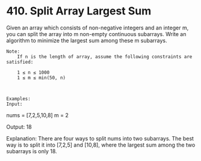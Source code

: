 # 410. Split Array Largest Sum

Given an array which consists of non-negative integers and an integer m, you can split
        the array into m non-empty continuous subarrays. Write an algorithm to minimize the
        largest sum among these m subarrays.
    

    Note:
        If n is the length of array, assume the following constraints are satisfied:
    
        1 ≤ n ≤ 1000
        1 ≤ m ≤ min(50, n)
    
    

    Examples: 
    Input:
nums = [7,2,5,10,8]
m = 2

Output:
18

Explanation:
There are four ways to split nums into two subarrays.
The best way is to split it into [7,2,5] and [10,8],
where the largest sum among the two subarrays is only 18.